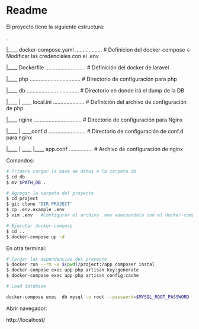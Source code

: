 # Readme

El proyecto tiene la siguiente estructura:

.

|____ docker-compose.yaml .................. # Definicion del docker-compose <- Modificar las credenciales con el .env

|____ Dockerfile ........................... # Definición del docker de laravel

|____ php .................................. # Directorio de configuración para php

|____ db ................................... # Directorio en donde irá el dump de la DB

|____ | ____ local.ini ..................... # Definición del archivo de configuración de php

|____ nginx ................................ # Directorio de configuración para Nginx

|____ | ____conf.d ......................... # Directorio de configuración de conf.d para nginx

|____ | ____ |____ app.conf ................ # Archivo de configuración de nginx

Comandos:

```bash
# Primero cargar la base de datos a la carpeta db
$ cd db
$ mv $PATH_DB .

# Agregar la carpeta del proyecto
$ cd project
$ git clone 'DIR PROJECT'
$ cp .env.example .env
$ vim .env   #Configurar el archivo .env adecuandolo con el docker-compose

# Ejecutar docker-compose
$ cd ..
$ docker-compose up -d
```

En otra terminal:

```bash
# Cargar las dependencias del proyecto
$ docker run --rm -v $(pwd)/project:/app composer instal
$ docker-compose exec app php artisan key:generate
$ docker-compose exec app php artisan config:cache

# Load database

docker-compose exec  db mysql -u root --password=$MYSQL_ROOT_PASSWORD  $MYSQL_DATABASE < db/dump.sql
```



Abrir navegador:

http://localhost/
